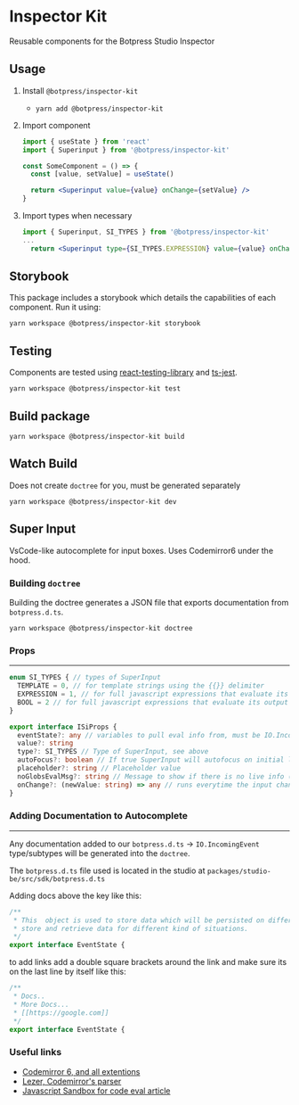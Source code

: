 # Inspector Kit

Reusable components for the Botpress Studio Inspector

## Usage

1. Install `@botpress/inspector-kit`
   - `yarn add @botpress/inspector-kit`
2. Import component

   ```jsx
   import { useState } from 'react'
   import { Superinput } from '@botpress/inspector-kit'

   const SomeComponent = () => {
     const [value, setValue] = useState()

     return <Superinput value={value} onChange={setValue} />
   }
   ```

3. Import types when necessary

   ```jsx
   import { Superinput, SI_TYPES } from '@botpress/inspector-kit'
   ...
     return <Superinput type={SI_TYPES.EXPRESSION} value={value} onChange={setValue} />

   ```

## Storybook

This package includes a storybook which details the capabilities of each component. Run it using:

```shell
yarn workspace @botpress/inspector-kit storybook
```

## Testing

Components are tested using [react-testing-library](https://github.com/testing-library/react-testing-library) and [ts-jest](https://github.com/kulshekhar/ts-jest).

```shell
yarn workspace @botpress/inspector-kit test
```

## Build package

```shell
yarn workspace @botpress/inspector-kit build
```

## Watch Build

Does not create `doctree` for you, must be generated separately

```shell
yarn workspace @botpress/inspector-kit dev
```

## Super Input

VsCode-like autocomplete for input boxes. Uses Codemirror6 under the hood.

### Building `doctree`

Building the doctree generates a JSON file that exports documentation from `botpress.d.ts`.

```shell
yarn workspace @botpress/inspector-kit doctree
```

### Props

---

```typescript
enum SI_TYPES { // types of SuperInput
  TEMPLATE = 0, // for template strings using the {{}} delimiter
  EXPRESSION = 1, // for full javascript expressions that evaluate its full output
  BOOL = 2 // for full javascript expressions that evaluate its output to a bool
}

export interface ISiProps {
  eventState?: any // variables to pull eval info from, must be IO.IncomingEvent
  value?: string
  type?: SI_TYPES // Type of SuperInput, see above
  autoFocus?: boolean // If true SuperInput will autofocus on initial load
  placeholder?: string // Placeholder value
  noGlobsEvalMsg?: string // Message to show if there is no live info (defaults to not showing a message)
  onChange?: (newValue: string) => any // runs everytime the input changes
}
```

### Adding Documentation to Autocomplete

---

Any documentation added to our `botpress.d.ts` -> `IO.IncomingEvent` type/subtypes will be generated into the `doctree`.

The `botpress.d.ts` file used is located in the studio at `packages/studio-be/src/sdk/botpress.d.ts`

Adding docs above the key like this:

```typescript
/**
 * This  object is used to store data which will be persisted on different timeframes. It allows you to easily
 * store and retrieve data for different kind of situations.
 */
export interface EventState {
```

to add links add a double square brackets around the link and make sure its on the last line by itself like this:

```typescript
/**
 * Docs..
 * More Docs...
 * [[https://google.com]]
 */
export interface EventState {
```

### Useful links

- [Codemirror 6, and all extentions](https://codemirror.net/6/docs/ref/)
- [Lezer, Codemirror's parser](https://lezer.codemirror.net/docs/ref/#lr.Parser)
- [Javascript Sandbox for code eval article](https://blog.risingstack.com/writing-a-javascript-framework-sandboxed-code-evaluation/)
